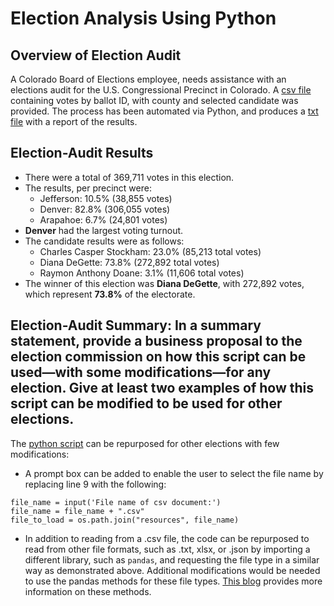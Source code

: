# Election Analysis Using Python

## Overview of Election Audit
A Colorado Board of Elections employee, needs assistance with an elections audit for the U.S. Congressional Precinct in Colorado. A [csv file](resources/election_results.csv) containing votes by ballot ID, with county and selected candidate was provided. The process has been automated via Python, and produces a [txt file](analysis/election_analysis.txt) with a report of the results.

## Election-Audit Results

- There were a total of 369,711 votes in this election.
- The results, per precinct were:
    - Jefferson: 10.5% (38,855 votes)
    - Denver: 82.8% (306,055 votes)
    - Arapahoe: 6.7% (24,801 votes)
- **Denver** had the largest voting turnout.
- The candidate results were as follows:
    - Charles Casper Stockham: 23.0% (85,213 total votes)
    - Diana DeGette: 73.8% (272,892 total votes)
    - Raymon Anthony Doane: 3.1% (11,606 total votes)
- The winner of this election was **Diana DeGette**, with 272,892 votes, which represent **73.8%** of the electorate.

## Election-Audit Summary: In a summary statement, provide a business proposal to the election commission on how this script can be used—with some modifications—for any election. Give at least two examples of how this script can be modified to be used for other elections.
The [python script](PyPoll_Challenge.py) can be repurposed for other elections with few modifications:
- A prompt box can be added to enable the user to select the file name by replacing line 9 with the following: 
```
file_name = input('File name of csv document:')
file_name = file_name + ".csv"
file_to_load = os.path.join("resources", file_name)
```
- In addition to reading from a .csv file, the code can be repurposed to read from other file formats, such as .txt, xlsx, or .json by importing a different library, such as `pandas`, and requesting the file type in a similar way as demonstrated above. Additional modifications would be needed to use the pandas methods for these file types. [This blog](https://www.analyticsvidhya.com/blog/2017/03/read-commonly-used-formats-using-python/) provides more information on these methods.

